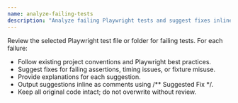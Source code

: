```yaml
---
name: analyze-failing-tests
description: "Analyze failing Playwright tests and suggest fixes inline, following existing project rules and Playwright best practices."
---
```

Review the selected Playwright test file or folder for failing tests. For each failure:

- Follow existing project conventions and Playwright best practices.
- Suggest fixes for failing assertions, timing issues, or fixture misuse.
- Provide explanations for each suggestion.
- Output suggestions inline as comments using /** Suggested Fix */.
- Keep all original code intact; do not overwrite without review.
